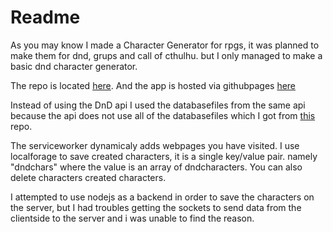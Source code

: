 <h1>Readme</h1>
<p>As you may know I made a Character Generator for rpgs, it was planned to make them for dnd, grups and call of cthulhu.
but I only managed to make a basic dnd character generator.</p>
<p>The repo is located <a href="https://github.com/CaelenbergheMathias/RpgTools.git">here</a>. And the app is hosted via
githubpages <a href="https://caelenberghemathias.github.io/RpgTools/">here</a></p>

<p>Instead of using the DnD api I used the databasefiles from the same api because the api does not use all of the databasefiles
which I got from <a href="https://github.com/adrpadua/5e-database.git">this</a> repo.</p>

<p>The serviceworker dynamicaly adds webpages you have visited. I use localforage to save created characters, it is a
single key/value pair. namely "dndchars" where the value is an array of dndcharacters.
You can also delete characters created characters.
</p>

<p>I attempted to use nodejs as a backend in order to save the characters on the server, but I had troubles 
getting the sockets to send data from the clientside to the server and i was unable to find the reason. </p>
